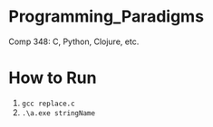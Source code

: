 # Programming_Paradigms
Comp 348: C, Python, Clojure, etc.

# How to Run
1. `gcc replace.c`
2. `.\a.exe stringName`